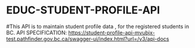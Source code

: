 # EDUC-STUDENT-PROFILE-API
#This API is to maintain student profile data , for the registered students in BC.
API SPECIFICATION:
https://student-profile-api-mvubjx-test.pathfinder.gov.bc.ca/swagger-ui/index.html?url=/v3/api-docs
